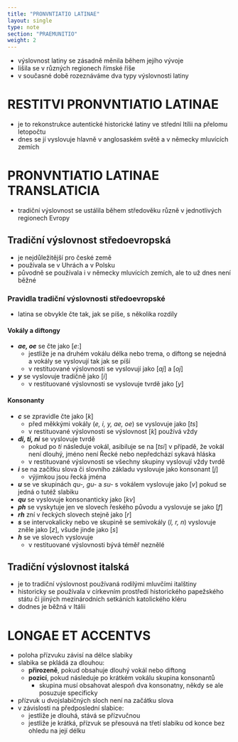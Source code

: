 ```yaml
---
title: "PRONVNTIATIO LATINAE"
layout: single
type: note
section: "PRAEMUNITIO"
weight: 2
---
```

- výslovnost latiny se zásadně měnila během jejího vývoje
- lišila se v různých regionech římské říše
- v současné době rozeznáváme dva typy výslovnosti latiny
# RESTITVI PRONVNTIATIO LATINAE
- je to rekonstrukce autentické historické latiny ve střední Itílii na přelomu letopočtu
- dnes se jí vyslovuje hlavně v anglosaském světě a v německy mluvících zemích
# PRONVNTIATIO LATINAE TRANSLATICIA
- tradiční výslovnost se ustálila během středověku různě v jednotlivých regionech Evropy
## Tradiční výslovnost středoevropská
- je nejdůležitější pro české země
- používala se v Uhrách a v Polsku
- původně se používala i v německy mluvících zemích, ale to už dnes není běžné
### Pravidla tradiční výslovnosti středoevropské
- latina se obvykle čte tak, jak se píše, s několika rozdíly
#### Vokály a diftongy
- **_ae, oe_** se čte jako $[e:]$
    - jestliže je na druhém vokálu délka nebo trema, o diftong se nejedná a vokály se vyslovují tak jak se píší
    - v restituované výslovnosti se vyslovují jako $[aj]$ a $[oj]$
- **_y_** se vyslovuje tradičně jako $[i]$
    - v restituované výslovnosti se vyslovuje tvrdě jako $[y]$ 
#### Konsonanty
- **_c_** se zpravidle čte jako $[k]$
    - před měkkými vokály (_e, i, y, ae, oe_) se vyslovuje jako $[ts]$
    - v restituované výslovnosti se výslovnost $[k]$ používá vždy
- **_di, ti, ni_** se vyslovuje tvrdě
    - pokud po _ti_ následuje vokál, asibiluje se na $[tsi]$ v případě, že vokál není dlouhý, jméno není Řecké nebo nepředchází sykavá hláska
    - v restituované výslovnosti se všechny skupiny vyslovují vždy tvrdě
- **_i_** se na začítku slova či slovního základu vyslovuje jako konsonant $[j]$
    - výjimkou jsou řecká jména
- **_u_** se ve skupinách _qu-, gu-_ a _su-_ s vokálem vyslovuje jako $[v]$ pokud se jedná o tutéž slabiku
- **_qu_** se vyslovuje konsonanticky jako $[kv]$
- **_ph_** se vyskytuje jen ve slovech řeského původu a vyslovuje se jako $[f]$
- **_rh_** zní v řeckých slovech stejně jako $[r]$
- **_s_** se intervokalicky nebo ve skupině se semivokály (_l, r, n_) vyslovuje zněle jako $[z]$, všude jinde jako $[s]$
- **_h_** se ve slovech vyslovuje
    - v restituované výslovnosti bývá téměř neznělé
## Tradiční výslovnost italská
- je to tradiční výslovnost používaná rodilými mluvčími italštiny
- historicky se používala v církevním prostředí historického papežského státu či jiiných mezinárodních setkáních katolického kléru
- dodnes je běžná v Itálii
# LONGAE ET ACCENTVS
- poloha přízvuku závisí na délce slabiky
- slabika se pkládá za dlouhou:
    - **přirozeně**, pokud obsahuje dlouhý vokál nebo diftong
    - **pozicí**, pokud následuje po krátkém vokálu skupina konsonantů
        - skupina musí obsahovat alespoň dva konsonatny, někdy se ale posuzuje specificky
- přízvuk u dvojslabičných sloch není na začátku slova
- v závislosti na předposlední slabice:
    - jestliže je dlouhá, stává se přízvučnou
    - jestliže je krátká, přízvuk se přesouvá na třetí slabiku od konce bez ohledu na její délku